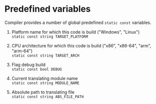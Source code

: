 # Predefined variables

Compiler provides a number of global predefined `static const` variables.



1. Platform name for which this code is build ("Windows", "Linux") \
`static const string TARGET_PLATFORM`

2. CPU architecture for which this code is build ("x86", "x86-64", "arm", "arm-64") \
`static const string TARGET_ARCH`

3. Flag debug build \
`static const bool DEBUG`

4. Current translating module name \
`static const string MODULE_NAME`

5. Absolute path to translating file \
`static const string ABS_FILE_PATH`

